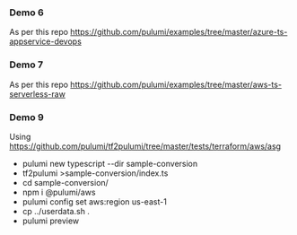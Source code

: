 ### Demo 6

As per this repo https://github.com/pulumi/examples/tree/master/azure-ts-appservice-devops


### Demo 7

As per this repo https://github.com/pulumi/examples/tree/master/aws-ts-serverless-raw


### Demo 9

Using https://github.com/pulumi/tf2pulumi/tree/master/tests/terraform/aws/asg

* pulumi new typescript --dir sample-conversion
* tf2pulumi >sample-conversion/index.ts
* cd sample-conversion/
* npm i @pulumi/aws
* pulumi config set aws:region us-east-1
* cp ../userdata.sh .
* pulumi preview 

